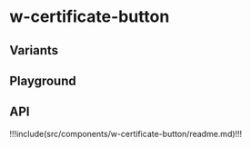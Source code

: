 # w-certificate-button

## Variants

<ShowElement><w-certificate-button></w-certificate-button></ShowElement>
<ShowElement><w-certificate-button shape="classic"></w-certificate-button></ShowElement>
<ShowElement><w-certificate-button shape="text" color="#FF0000" icon="shield"></w-certificate-button></ShowElement>
<ShowElement><w-certificate-button shape="pill" variant="white"></w-certificate-button></ShowElement>
<ShowElement><w-certificate-button shape="pill" variant="blue"></w-certificate-button></ShowElement>
<ShowElement><w-certificate-button shape="box"></w-certificate-button></ShowElement>
<ShowElement><w-certificate-button shape="box" variant="sm"></w-certificate-button></ShowElement>
<ShowElement><w-certificate-button shape="box" variant="base"></w-certificate-button></ShowElement>
<ShowElement><w-certificate-button shape="box" variant="tall"></w-certificate-button></ShowElement>
<ShowElement><w-certificate-button shape="box" variant="fluid"></w-certificate-button></ShowElement>

## Playground

<ShowWCertificateButton />

## API

!!!include(src/components/w-certificate-button/readme.md)!!!

